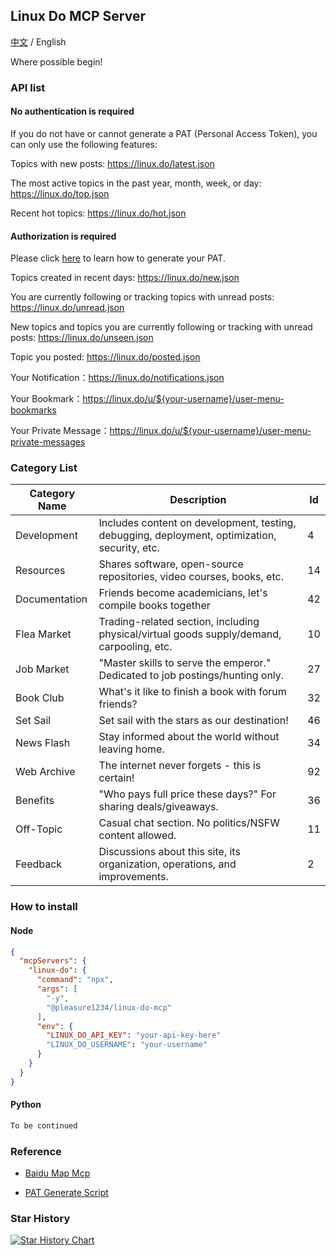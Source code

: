 ## Linux Do MCP Server

[中文](README_zh.md) / English

Where possible begin!

### API list

#### No authentication is required

If you do not have or cannot generate a PAT (Personal Access Token), you can only use the following features:

Topics with new posts: https://linux.do/latest.json

The most active topics in the past year, month, week, or day: https://linux.do/top.json

Recent hot topics: https://linux.do/hot.json

#### Authorization is required

Please click [here](https://linux.do/t/topic/31549) to learn how to generate your PAT.

Topics created in recent days: https://linux.do/new.json

You are currently following or tracking topics with unread posts: https://linux.do/unread.json

New topics and topics you are currently following or tracking with unread posts: https://linux.do/unseen.json

Topic you posted: https://linux.do/posted.json

Your Notification：https://linux.do/notifications.json

Your Bookmark：https://linux.do/u/${your-username}/user-menu-bookmarks

Your Private Message：https://linux.do/u/${your-username}/user-menu-private-messages

### Category List

| Category Name | Description                                                                 | Id |
|---------------|-----------------------------------------------------------------------------|-------|
| Development   | Includes content on development, testing, debugging, deployment, optimization, security, etc. | 4     |
| Resources     | Shares software, open-source repositories, video courses, books, etc.      | 14    |
| Documentation | Friends become academicians, let's compile books together                  | 42    |
| Flea Market   | Trading-related section, including physical/virtual goods supply/demand, carpooling, etc. | 10    |
| Job Market    | "Master skills to serve the emperor." Dedicated to job postings/hunting only. | 27    |
| Book Club     | What's it like to finish a book with forum friends?                        | 32    |
| Set Sail      | Set sail with the stars as our destination!                                | 46    |
| News Flash    | Stay informed about the world without leaving home.                        | 34    |
| Web Archive   | The internet never forgets - this is certain!                              | 92    |
| Benefits      | "Who pays full price these days?" For sharing deals/giveaways.             | 36    |
| Off-Topic     | Casual chat section. No politics/NSFW content allowed.                     | 11    |
| Feedback      | Discussions about this site, its organization, operations, and improvements. | 2     |

### How to install

#### Node

```json
{
  "mcpServers": {
    "linux-do": {
      "command": "npx",
      "args": [
        "-y",
        "@pleasure1234/linux-do-mcp"
      ],
      "env": {
        "LINUX_DO_API_KEY": "your-api-key-here"
        "LINUX_DO_USERNAME": "your-username"
      }
    }
  }
}
```

#### Python

```python
To be continued
```

### Reference

- [Baidu Map Mcp](https://github.com/baidu-maps/mcp)

- [PAT Generate Script](https://linux.do/t/topic/31549)

### Star History

[![Star History Chart](https://api.star-history.com/svg?repos=Pleasurecruise/linux-do-mcp&type=Date)](https://www.star-history.com/#Pleasurecruise/linux-do-mcp&Date)